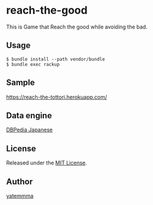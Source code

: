 reach-the-good
====

This is Game that Reach the good while avoiding the bad.

## Usage

```
$ bundle install --path vendor/bundle
$ bundle exec rackup
```

## Sample

https://reach-the-tottori.herokuapp.com/

## Data engine

[DBPedia Japanese](http://ja.dbpedia.org/)
 
## License

Released under the [MIT License](http://www.opensource.org/licenses/MIT).

## Author

[yatemmma](https://github.com/yatemmma)
